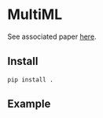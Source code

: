 # MultiML

See associated paper [here](https://github.com/evidlo/ICIP2022).

## Install

    pip install .
    
## Example
